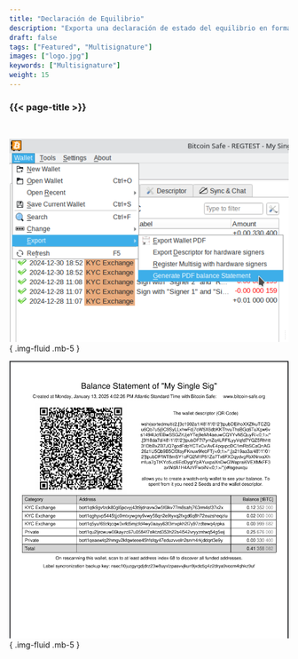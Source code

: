 ```yaml
---
title: "Declaración de Equilibrio"
description: "Exporta una declaración de estado del equilibrio en formato PDF"
draft: false
tags: ["Featured", "Multisignature"]
images: ["logo.jpg"]
keywords: ["Multisignature"]
weight: 15
---
```



### {{< page-title >}} 
<!-- {{< page-description >}}  -->

<br>



![lick export](step1.png)
{ .img-fluid .mb-5 }

![lick export](page.png)
{ .img-fluid .mb-5 }

